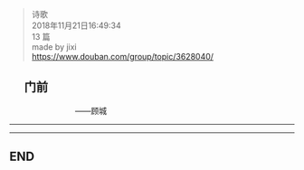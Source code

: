 > 诗歌  
> 2018年11月21日16:49:34         
> 13 篇  
>made by jixi  
>https://www.douban.com/group/topic/3628040/  


## &emsp; 门前      
&emsp;&emsp;&emsp;&emsp;&emsp;&emsp;&emsp;&emsp; ——顾城

----------







----------
## END

